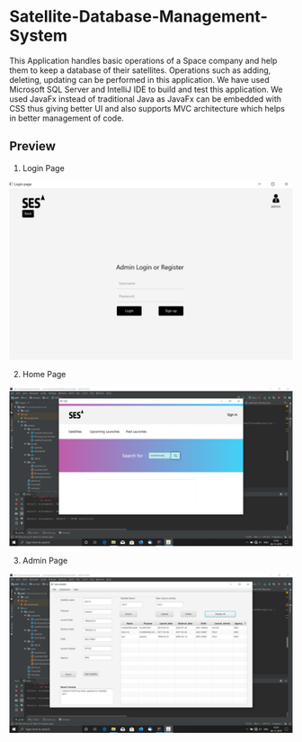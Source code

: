 # Satellite-Database-Management-System
This Application handles basic operations of a Space company and help them to keep a database of their satellites. Operations such as adding, deleting, updating can be performed 
in this application. We have used Microsoft SQL Server and IntelliJ IDE to build and test this application. We used JavaFx instead of traditional Java as JavaFx can be embedded
with CSS thus giving better UI and also supports MVC architecture which helps in better management of code.

## Preview 
1. Login Page
  <img src="https://github.com/siddarth99/Satellite-Database-Management-System/blob/master/out/production/satt/sample/Screenshot%20(19).png" width="600">
  
2. Home Page
  <img src="https://github.com/siddarth99/Satellite-Database-Management-System/blob/master/out/production/satt/sample/Screenshot%20(29).png" width="800">

3. Admin Page
  <img src="https://github.com/siddarth99/Satellite-Database-Management-System/blob/master/out/production/satt/sample/Screenshot%20(27).png" width="800">



